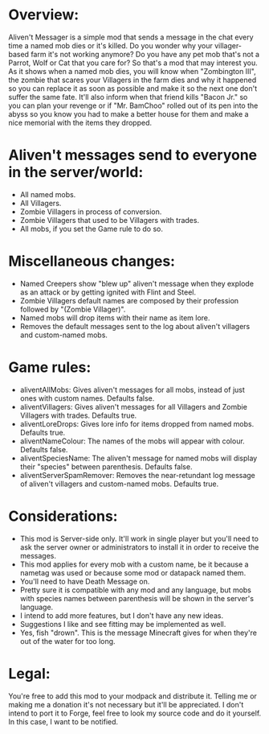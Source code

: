 # Overview:
Aliven't Messager is a simple mod that sends a message in the chat every time a named mob dies or it's killed.
Do you wonder why your villager-based farm it's not working anymore? Do you have any pet mob that's not a Parrot, Wolf or Cat that you care for?
So that's a mod that may interest you. As it shows when a named mob dies, you will know when "Zombington III", the zombie that scares your Villagers in the farm dies and why it happened so you can replace it as soon as possible and make it so the next one don't suffer the same fate. It'll also inform when that friend kills "Bacon Jr." so you can plan your revenge or if "Mr. BamChoo" rolled out of its pen into the abyss so you know you had to make a better house for them and make a nice memorial with the items they dropped.

 

# Aliven't messages send to everyone in the server/world:

* All named mobs.
* All Villagers.
* Zombie Villagers in process of conversion.
* Zombie Villagers that used to be Villagers with trades.
* All mobs, if you set the Game rule to do so.
 

# Miscellaneous changes:

* Named Creepers show "blew up" aliven't message when they explode as an attack or by getting ignited with Flint and Steel.
* Zombie Villagers default names are composed by their profession followed by "(Zombie Villager)".
* Named mobs will drop items with their name as item lore.
* Removes the default messages sent to the log about aliven't villagers and custom-named mobs.
 

# Game rules:

* aliventAllMobs: Gives aliven't messages for all mobs, instead of just ones with custom names. Defaults false.
* aliventVillagers: Gives aliven't messages for all Villagers and Zombie Villagers with trades. Defaults true.
* aliventLoreDrops: Gives lore info for items dropped from named mobs. Defaults true.
* aliventNameColour: The names of the mobs will appear with colour. Defaults false.
* aliventSpeciesName: The aliven't message for named mobs will display their "species" between parenthesis. Defaults false.
* aliventServerSpamRemover: Removes the near-retundant log message of aliven't villagers and custom-named mobs. Defaults true.


# Considerations:

* This mod is Server-side only. It'll work in single player but you'll need to ask the server owner or administrators to install it in order to receive the messages.
* This mod applies for every mob with a custom name, be it because a nametag was used or because some mod or datapack named them.
* You'll need to have Death Message on.
* Pretty sure it is compatible with any mod and any language, but mobs with species names between parenthesis will be shown in the server's language.
* I intend to add more features, but I don't have any new ideas.
* Suggestions I like and see fitting may be implemented as well.
* Yes, fish "drown". This is the message Minecraft gives for when they're out of the water for too long.

# Legal:

You're free to add this mod to your modpack and distribute it. Telling me or making me a donation it's not necessary but it'll be appreciated.
I don't intend to port it to Forge, feel free to look my source code and do it yourself. In this case, I want to be notified.